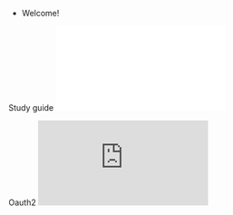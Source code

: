 
- Welcome!

Study guide
![AWS DEA-C01](/AWS-DEA-C01/index.html)

Oauth2
![Oauth2 flow](https://bipulkkuri.github.io/oauth2/oauth2.drawio.html)